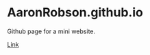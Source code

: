# AaronRobson.github.io
Github page for a mini website.

[Link](https://www.aaronrobson.github.io/)
